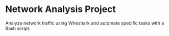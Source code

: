 # Network Analysis Project
Analyze network traffic using Wireshark and automate specific tasks with a Bash script.
